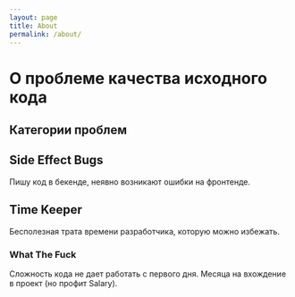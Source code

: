 ```yaml
---
layout: page
title: About
permalink: /about/
---
```

# О проблеме качества исходного кода

## Категории проблем


## Side Effect Bugs
Пишу код в бекенде, неявно возникают ошибки на фронтенде.

## Time Keeper
Бесполезная трата времени разработчика, которую можно избежать.


### What The Fuck
Сложность кода не дает работать с первого дня. Месяца на вхождение в проект (но профит Salary).
